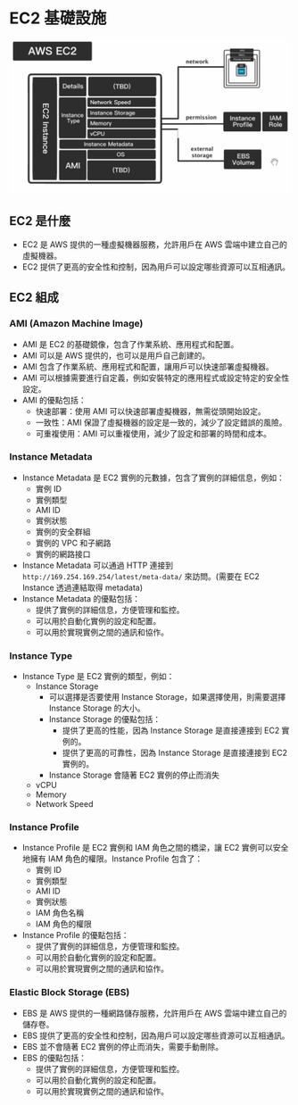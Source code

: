 # EC2 基礎設施

![EC2](./img/ec2.png)

## EC2 是什麼

- EC2 是 AWS 提供的一種虛擬機器服務，允許用戶在 AWS 雲端中建立自己的虛擬機器。
- EC2 提供了更高的安全性和控制，因為用戶可以設定哪些資源可以互相通訊。

## EC2 組成

### AMI (Amazon Machine Image)

- AMI 是 EC2 的基礎鏡像，包含了作業系統、應用程式和配置。
- AMI 可以是 AWS 提供的，也可以是用戶自己創建的。
- AMI 包含了作業系統、應用程式和配置，讓用戶可以快速部署虛擬機器。
- AMI 可以根據需要進行自定義，例如安裝特定的應用程式或設定特定的安全性設定。
- AMI 的優點包括：
  - 快速部署：使用 AMI 可以快速部署虛擬機器，無需從頭開始設定。
  - 一致性：AMI 保證了虛擬機器的設定是一致的，減少了設定錯誤的風險。
  - 可重複使用：AMI 可以重複使用，減少了設定和部署的時間和成本。

### Instance Metadata

- Instance Metadata 是 EC2 實例的元數據，包含了實例的詳細信息，例如：
  - 實例 ID
  - 實例類型
  - AMI ID
  - 實例狀態
  - 實例的安全群組
  - 實例的 VPC 和子網路
  - 實例的網路接口
- Instance Metadata 可以通過 HTTP 連接到 `http://169.254.169.254/latest/meta-data/` 來訪問。(需要在 EC2 Instance 透過連結取得 metadata)
- Instance Metadata 的優點包括：
  - 提供了實例的詳細信息，方便管理和監控。
  - 可以用於自動化實例的設定和配置。
  - 可以用於實現實例之間的通訊和協作。

### Instance Type

- Instance Type 是 EC2 實例的類型，例如：
  - Instance Storage
    - 可以選擇是否要使用 Instance Storage，如果選擇使用，則需要選擇 Instance Storage 的大小。
    - Instance Storage 的優點包括：
      - 提供了更高的性能，因為 Instance Storage 是直接連接到 EC2 實例的。
      - 提供了更高的可靠性，因為 Instance Storage 是直接連接到 EC2 實例的。
    - Instance Storage 會隨著 EC2 實例的停止而消失
  - vCPU
  - Memory
  - Network Speed

### Instance Profile

- Instance Profile 是 EC2 實例和 IAM 角色之間的橋梁，讓 EC2 實例可以安全地擁有 IAM 角色的權限。Instance Profile 包含了：
  - 實例 ID
  - 實例類型
  - AMI ID
  - 實例狀態
  - IAM 角色名稱
  - IAM 角色的權限
- Instance Profile 的優點包括：
  - 提供了實例的詳細信息，方便管理和監控。
  - 可以用於自動化實例的設定和配置。
  - 可以用於實現實例之間的通訊和協作。

### Elastic Block Storage (EBS)

- EBS 是 AWS 提供的一種網路儲存服務，允許用戶在 AWS 雲端中建立自己的儲存卷。
- EBS 提供了更高的安全性和控制，因為用戶可以設定哪些資源可以互相通訊。
- EBS 並不會隨著 EC2 實例的停止而消失，需要手動刪除。
- EBS 的優點包括：
  - 提供了實例的詳細信息，方便管理和監控。
  - 可以用於自動化實例的設定和配置。
  - 可以用於實現實例之間的通訊和協作。